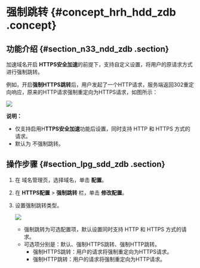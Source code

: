 # 强制跳转 {#concept_hrh_hdd_zdb .concept}

## 功能介绍 {#section_n33_ndd_zdb .section}

加速域名开启 **HTTPS安全加速**的前提下，支持自定义设置，将用户的原请求方式进行强制跳转。

例如，开启**强制HTTPS跳转**后，用户发起了一个HTTP请求，服务端返回302重定向响应，原来的HTTP请求强制重定向为HTTPS请求，如图所示：

![](http://static-aliyun-doc.oss-cn-hangzhou.aliyuncs.com/assets/img/13471/15331990084571_zh-CN.png)

**说明：** 

-   仅支持启用H**TTPS安全加速**功能后设置，同时支持 HTTP 和 HTTPS 方式的请求。
-   默认为 不强制跳转。

## 操作步骤 {#section_lpg_sdd_zdb .section}

1.  在 域名管理页，选择域名，单击 **配置**。
2.  在 **HTTPS配置** \> **强制跳转** 栏，单击 **修改配置**。
3.  设置强制跳转类型。

    ![](http://docs-aliyun.cn-hangzhou.oss.aliyun-inc.com/assets/pic/65104/cn_zh/1533106439812/D11.jpg)

    -   强制跳转为可选配置项，默认设置同时支持 HTTP 和 HTTPS 方式的请求。
    -   可选项分别是：默认、强制HTTPS跳转、强制HTTP跳转。
        -   强制HTTPS跳转：用户的请求将强制重定向为HTTPS请求。
        -   强制HTTP跳转：用户的请求将强制重定向为HTTP请求。

